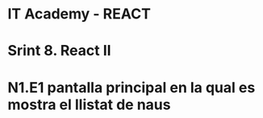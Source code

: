 # IT Academy - REACT
# Srint 8. React II
#
# N1.E1 pantalla principal en la qual es mostra el llistat de naus
#
